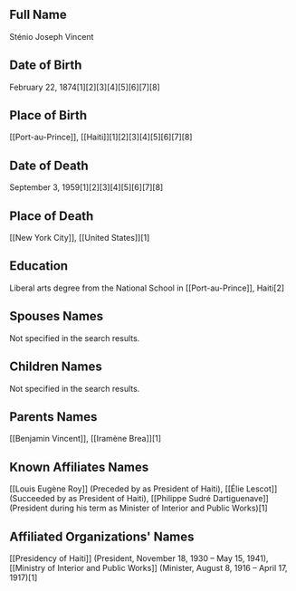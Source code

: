 ## Full Name
Sténio Joseph Vincent

## Date of Birth
February 22, 1874[1][2][3][4][5][6][7][8]

## Place of Birth
[[Port-au-Prince]], [[Haiti]][1][2][3][4][5][6][7][8]

## Date of Death
September 3, 1959[1][2][3][4][5][6][7][8]

## Place of Death
[[New York City]], [[United States]][1]

## Education
Liberal arts degree from the National School in [[Port-au-Prince]], Haiti[2]

## Spouses Names
Not specified in the search results.

## Children Names
Not specified in the search results.

## Parents Names
[[Benjamin Vincent]], [[Iramène Brea]][1]

## Known Affiliates Names
[[Louis Eugène Roy]] (Preceded by as President of Haiti),
[[Élie Lescot]] (Succeeded by as President of Haiti),
[[Philippe Sudré Dartiguenave]] (President during his term as Minister of Interior and Public Works)[1]

## Affiliated Organizations' Names
[[Presidency of Haiti]] (President, November 18, 1930 – May 15, 1941),
[[Ministry of Interior and Public Works]] (Minister, August 8, 1916 – April 17, 1917)[1]


